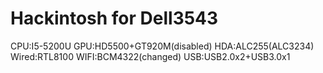 # Hackintosh for Dell3543

CPU:I5-5200U
GPU:HD5500+GT920M(disabled)
HDA:ALC255(ALC3234)
Wired:RTL8100
WIFI:BCM4322(changed)
USB:USB2.0x2+USB3.0x1
